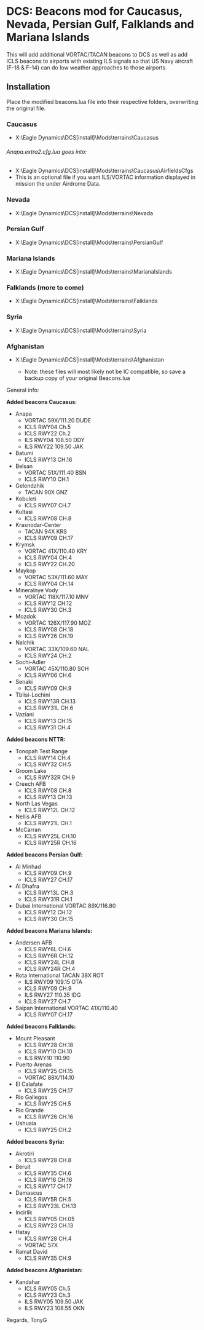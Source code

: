 # DCS: Beacons mod for Caucasus, Nevada, Persian Gulf, Falklands and Mariana Islands
This will add additional VORTAC/TACAN beacons to DCS as well as add ICLS beacons to airports with existing ILS signals so that US Navy aircraft (F-18 & F-14) can do low weather approaches to those airports.


## Installation 
Place the modified beacons.lua file into their respective folders, overwriting the original file.
### Caucasus
- X:\Eagle Dynamics\DCS[install]\Mods\terrains\Caucasus
###### Anapa.extra2.cfg.lua goes into:
- X:\Eagle Dynamics\DCS[install]\Mods\terrains\Caucasus\\AirfieldsCfgs
- This is an optional file if you want ILS/VORTAC information displayed in mission the under Airdrome Data.
### Nevada
- X:\Eagle Dynamics\DCS[install]\Mods\terrains\Nevada
### Persian Gulf
- X:\Eagle Dynamics\DCS[install]\Mods\terrains\PersianGulf
### Mariana Islands
- X:\Eagle Dynamics\DCS[install]\Mods\terrains\MarianaIslands
### Falklands (more to come)
- X:\Eagle Dynamics\DCS[install]\Mods\terrains\\Falklands
### Syria
- X:\Eagle Dynamics\DCS[install]\Mods\terrains\\Syria
### Afghanistan
- X:\Eagle Dynamics\DCS[install]\Mods\terrains\\Afghanistan

   * Note: these files will most likely not be IC compatible, so save a backup copy of your original Beacons.lua

General info:

**Added beacons Caucasus:**
- Anapa
	- VORTAC 59X/111.20 DUDE
	- ICLS RWY04 Ch.5
	- ICLS RWY22 Ch.2
	- ILS RWY04 108.50 DDY
	- ILS RWY22 109.50 JAK
- Batumi
	- ICLS RWY13 CH.16 
- Belsan
	- VORTAC 51X/111.40 BSN
	- ICLS RWY10 CH.1 
- Gelendzhik
	- TACAN 90X GNZ
- Kobuleti
	- ICLS RWY07 CH.7
- Kultasi
	- ICLS RWY08 CH.8 
- Krasnodar-Center
	- TACAN 94X KRS
	- ICLS RWY09 CH.17
- Krymsk
	- VORTAC 41X/110.40 KRY
	- ICLS RWY04 CH.4
	- ICLS RWY22 CH.20
- Maykop
	- VORTAC 53X/111.60 MAY
	- ICLS RWY04 CH.14
- Mineralnye Vody
	- VORTAC 118X/117.10 MNV
	- ICLS RWY12 CH.12
	- ICLS RWY30 CH.3
- Mozdok
	- VORTAC 126X/117.90 MOZ
	- ICLS RWY08 CH.18
	- ICLS RWY26 CH.19
- Nalchik
	- VORTAC 33X/109.60 NAL
	- ICLS RWY24 CH.2  
- Sochi-Adler
	- VORTAC 45X/110.80 SCH
	- ICLS RWY06 CH.6
- Senaki
	- ICLS RWY09 CH.9 
- Tblisi-Lochini
	- ICLS RWY13R CH.13
	- ICLS RWY31L CH.6 
- Vaziani
	- ICLS RWY13 CH.15
	- ICLS RWY31 CH.4 

**Added beacons NTTR:**
- Tonopah Test Range
	- ICLS RWY14 CH.4
	- ICLS RWY32 CH.5 
- Groom Lake
	- ICLS RWY32R CH.9 
- Creech AFB
	- ICLS RWY08 CH.8
	- ICLS RWY13 CH.13 
- North Las Vegas
	- ICLS RWY12L CH.12 
- Nellis AFB
	- ICLS RWY21L CH.1 
- McCarran 
	- ICLS RWY25L CH.10
	- ICLS RWY25R CH.16
	
**Added beacons Persian Gulf:**
- Al Minhad
	- ICLS RWY09 CH.9
	- ICLS RWY27 CH.17
 - Al Dhafra
	- ICLS RWY13L CH.3
	- ICLS RWY31R CH.1
- Dubai International VORTAC 89X/116.80
	- ICLS RWY12 CH.12
	- ICLS RWY30 CH.15
	
**Added beacons Mariana Islands:**
- Andersen AFB
	- ICLS RWY6L CH.6
	- ICLS RWY6R CH.12
	- ICLS RWY24L CH.8
	- ICLS RWY24R CH.4
- Rota International TACAN 38X ROT
	- ILS RWY09 109.15 OTA
	- ICLS RWY09 CH.9
	- ILS RWY27 110.35 IDG
	- ICLS RWY27 CH.7
 - Saipan International VORTAC 41X/110.40
	- ICLS RWY07 CH.17

**Added beacons Falklands:**
- Mount Pleasant
	- ICLS RWY28 CH.18
	- ICLS RWY10 CH.10
	- ILS  RWY10 110.90
- Puerto Arenas
	- ICLS RWY25 CH.15
	- VORTAC 88X/114.10
- El Calafate
	- ICLS RWY25 CH.17
- Rio Gallegos
	- ICLS RWY25 CH.5
- Rio Grande
	- ICLS RWY26 CH.16
- Ushuaia
	- ICLS RWY25 CH.2

**Added beacons Syria:**
- Akrotiri
	- ICLS RWY28 CH.8
- Beruit
	- ICLS RWY35 CH.6
	- ICLS RWY16 CH.16
	- ICLS RWY17 CH.17	
- Damascus
	- ICLS RWY5R CH.5
	- ICLS RWY23L CH.13
- Incirlik
	- ICLS RWY05 CH.05
	- ICLS RWY23 CH.13	
- Hatay
	- ICLS RWY28 CH.4
	- VORTAC 57X
- Ramat David
	- ICLS RWY35 CH.9
	
**Added beacons Afghanistan:**
- Kandahar
	- ICLS RWY05 Ch.5
	- ICLS RWY23 Ch.3
	- ILS RWY05 109.50 JAK
	- ILS RWY23 108.55 OKN
	
Regards,
TonyG